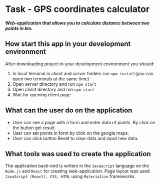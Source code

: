 Task - GPS coordinates calculator
=====================
***Web-application that allows you to calculate distance between two points in km.***

How start this app in your development environment
-----------------------------------
After downloading project in your development environment you should:
1. In local terminal in *client* and *server* folders run `npm install`(you can open two terminals at the same time)
2. Open *server* directory and run `npm start`
3. Open *client* directory and run `npm start`
4. Wait for opening client page

What can the user do on the application
-----------------------------------
* User can see a page with a form and enter data of points. By click on the button get result.
* User can set points in form by click on the google maps.
* User can click button Reset to clear data and input new data.

What tools was used to create the application
-----------------------------------

The application back-end is written in the `JavaScript` language on the `Node.js` and `React` for creating web-application. Page layout was used `JavaScript (React), CSS, HTML` using `Materialize` frameworks.
